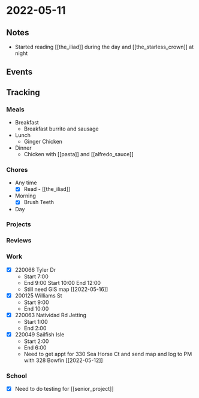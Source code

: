 # 2022-05-11
## Notes
- Started reading [[the_iliad]] during the day and [[the_starless_crown]] at night

## Events

## Tracking
### Meals
- Breakfast
	- Breakfast burrito and sausage
- Lunch
	- Ginger Chicken
- Dinner
	- Chicken with [[pasta]] and [[alfredo_sauce]]

### Chores
- Any time
	- [x] Read - [[the_iliad]]
- Morning
	- [x] Brush Teeth
- Day

### Projects

### Reviews

### Work
- [x] 220066 Tyler Dr
	- Start 7:00
	- End 9:00
	  Start 10:00
	  End 12:00
	- Still need GIS map [[2022-05-16]]
- [x] 200125 Williams St
	- Start 9:00
	- End 10:00
- [x] 220063 Natividad Rd Jetting
	- Start 1:00
	- End 2:00
- [x] 220049 Sailfish Isle
	- Start 2:00
	- End 6:00
	- Need to get appt for 330 Sea Horse Ct and send map and log to PM with 328 Bowfin [[2022-05-12]]

### School
- [x] Need to do testing for [[senior_project]]